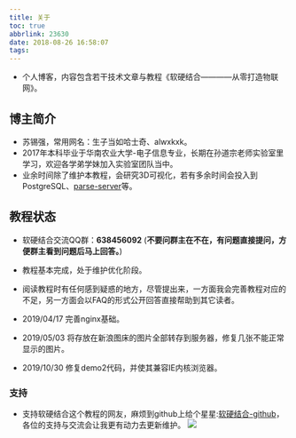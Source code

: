 ```yaml
---
title: 关于
toc: true
abbrlink: 23630
date: 2018-08-26 16:58:07
tags:
---
```


- 个人博客，内容包含若干技术文章与教程《软硬结合————从零打造物联网》。

## 博主简介
- 苏锡强，常用网名：生子当如哈士奇、alwxkxk。
- 2017年本科毕业于华南农业大学-电子信息专业，长期在孙道宗老师实验室里学习，欢迎各学弟学妹加入实验室团队当中。
- 业余时间除了维护本教程，会研究3D可视化，若有多余时间会投入到PostgreSQL、[parse-server](https://github.com/parse-community/parse-server)等。

## 教程状态
- 软硬结合交流QQ群：__638456092__ (**不要问群主在不在，有问题直接提问，方便群主看到问题后马上回答。**)
- 教程基本完成，处于维护优化阶段。
- 阅读教程时有任何感到疑惑的地方，尽管提出来，一方面我会完善教程对应的不足，另一方面会以FAQ的形式公开回答直接帮助到其它读者。

- 2019/04/17 完善nginx基础。
- 2019/05/03 将存放在新浪图床的图片全部转存到服务器，修复几张不能正常显示的图片。
- 2019/10/30 修复demo2代码，并使其兼容IE内核浏览器。

### 支持
- 支持软硬结合这个教程的网友，麻烦到github上给个星星:[软硬结合-github](https://github.com/alwxkxk/soft-and-hard)，各位的支持与交流会让我更有动力去更新维护。
![](/blog_images/005BIQVbgy1fxqdje86nij30yr0k1abn.jpg)

<!-- ## 其它
- 3D可视化：在网页上实现3D效果，十分炫丽，已经应用到公司产品中。
<video class="lazy" controls data-src="https://test-1251805228.file.myqcloud.com/%E5%BE%AE%E6%A8%A1%E5%9D%97.mp4" controls="controls" style="max-width: 100%; display: block; margin-left: auto; margin-right: auto;">
your browser does not support the video tag
</video> -->




